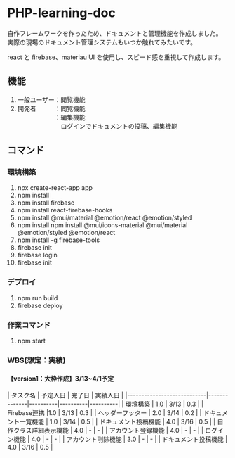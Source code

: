 # PHP-learning-doc

自作フレームワークを作ったため、ドキュメントと管理機能を作成しました。<br>
実際の現場のドキュメント管理システムもいつか触れてみたいです。

react と firebase、materiau UI を使用し、スピード感を重視して作成します。

## 機能

1. 一般ユーザー：閲覧機能<br>
2. 開発者　　　：閲覧機能<br>
   　　　　　　：編集機能<br>
   　　　　　　　ログインでドキュメントの投稿、編集機能

## コマンド

### 環境構築

1. npx create-react-app app
2. npm install
3. npm install firebase
4. npm install react-firebase-hooks
5. npm install @mui/material @emotion/react @emotion/styled
6. npm install npm install @mui/icons-material @mui/material @emotion/styled @emotion/react
7. npm install -g firebase-tools
8. firebase init
9. firebase login
10. firebase init

### デプロイ

1. npm run build
2. firebase deploy

### 作業コマンド

1. npm start

### WBS(想定：実績)

#### 【version1：大枠作成】3/13~4/1予定
   | タスク名 | 予定人日 | 完了日 | 実績人日 |
   |----------------------------|--------------|----------|----------|----------|
   | 環境構築 | 1.0 | 3/13 | 0.3 |
   | Firebase連携 |1.0 | 3/13 | 0.3 |
   | ヘッダーフッター | 2.0 | 3/14 | 0.2 |
   | ドキュメント一覧機能 | 1.0 | 3/14 | 0.5 |
   | ドキュメント投稿機能 | 4.0 | 3/16 | 0.5 |
   | 自作クラス詳細表示機能 | 4.0 | - | - |
   | アカウント登録機能 | 4.0 | - | - |
   | ログイン機能 | 4.0 | - | - |
   | アカウント削除機能 | 3.0 | - | - |
   | ドキュメント投稿機能 | 4.0 | 3/16 | 0.5 |

